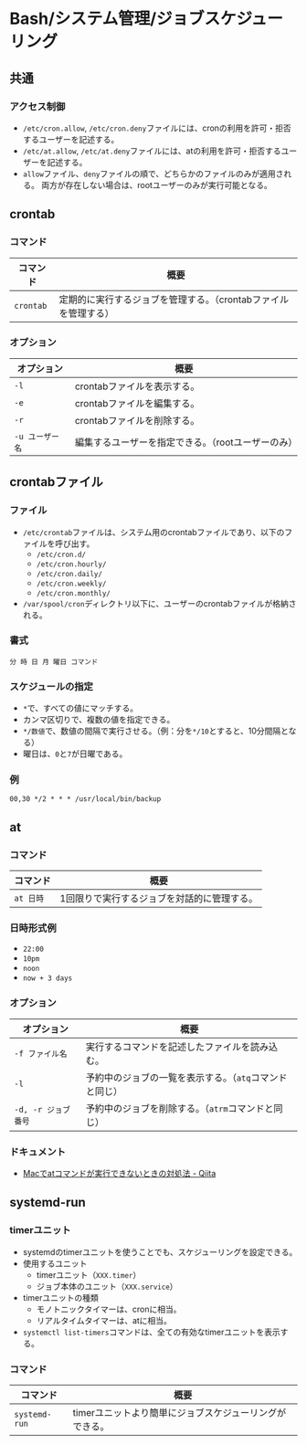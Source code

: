 # Bash/システム管理/ジョブスケジューリング

## 共通

### アクセス制御

- `/etc/cron.allow`, `/etc/cron.deny`ファイルには、cronの利用を許可・拒否するユーザーを記述する。
- `/etc/at.allow`, `/etc/at.deny`ファイルには、atの利用を許可・拒否するユーザーを記述する。
- `allow`ファイル、`deny`ファイルの順で、どちらかのファイルのみが適用される。
  両方が存在しない場合は、rootユーザーのみが実行可能となる。

## crontab

### コマンド

|コマンド|概要|
|---|---|
|`crontab`|定期的に実行するジョブを管理する。（crontabファイルを管理する）|

### オプション

| オプション      | 概要                                               |
| --------------- | -------------------------------------------------- |
| `-l`            | crontabファイルを表示する。                        |
| `-e`            | crontabファイルを編集する。                        |
| `-r`            | crontabファイルを削除する。                        |
| `-u ユーザー名` | 編集するユーザーを指定できる。（rootユーザーのみ） |

## crontabファイル

### ファイル

- `/etc/crontab`ファイルは、システム用のcrontabファイルであり、以下のファイルを呼び出す。
  - `/etc/cron.d/`
  - `/etc/cron.hourly/`
  - `/etc/cron.daily/`
  - `/etc/cron.weekly/`
  - `/etc/cron.monthly/`
- `/var/spool/cron`ディレクトリ以下に、ユーザーのcrontabファイルが格納される。

### 書式

```text
分 時 日 月 曜日 コマンド
```

### スケジュールの指定

- `*`で、すべての値にマッチする。
- カンマ区切りで、複数の値を指定できる。
- `*/数値`で、数値の間隔で実行させる。（例：分を`*/10`とすると、10分間隔となる）
- 曜日は、`0`と`7`が日曜である。

### 例

```text
00,30 */2 * * * /usr/local/bin/backup
```

## at

### コマンド

|コマンド|概要|
|---|---|
|`at 日時`|1回限りで実行するジョブを対話的に管理する。|

### 日時形式例

- `22:00`
- `10pm`
- `noon`
- `now + 3 days`

### オプション

| オプション          | 概要                                                    |
| ------------------- | ------------------------------------------------------- |
| `-f ファイル名`     | 実行するコマンドを記述したファイルを読み込む。          |
| `-l`                | 予約中のジョブの一覧を表示する。（`atq`コマンドと同じ） |
| `-d, -r ジョブ番号` | 予約中のジョブを削除する。（`atrm`コマンドと同じ）      |

### ドキュメント

- [Macでatコマンドが実行できないときの対処法 - Qiita](https://qiita.com/shge/items/6c43947a77abd9d2d1b2)

## systemd-run

### timerユニット

- systemdのtimerユニットを使うことでも、スケジューリングを設定できる。
- 使用するユニット
  - timerユニット（`XXX.timer`）
  - ジョブ本体のユニット（`XXX.service`）
- timerユニットの種類
  - モノトニックタイマーは、cronに相当。
  - リアルタイムタイマーは、atに相当。
- `systemctl list-timers`コマンドは、全ての有効なtimerユニットを表示する。

### コマンド

|コマンド|概要|
|---|---|
|`systemd-run`|timerユニットより簡単にジョブスケジューリングができる。|
